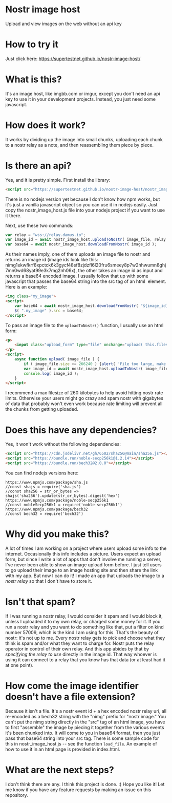 # Nostr image host

Upload and view images on the web without an api key

# How to try it

Just click here: https://supertestnet.github.io/nostr-image-host/

# What is this?

It's an image host, like imgbb.com or imgur, except you don't need an api key to use it in your development projects. Instead, you just need some javascript.

# How does it work?

It works by dividing up the image into small chunks, uploading each chunk to a nostr relay as a note, and then reassembling them piece by piece.

# Is there an api?

Yes, and it is pretty simple. First install the library:

```html
<script src="https://supertestnet.github.io/nostr-image-host/nostr_image_host.js"></script>
```

There is no nodejs version yet because I don't know how npm works, but it's just a vanilla javascript object so you can use it in nodejs easily. Just copy the nostr_image_host.js file into your nodejs project if you want to use it there.

Next, use these two commands:

```javascript
var relay = "wss://relay.damus.io";
var image_id = await nostr_image_host.uploadToNostr( image_file, relay );
var base64 = await nostr_image_host.downloadFromNostr( image_id );
```

As their names imply, one of them uploads an image file to nostr and returns an image id (image ids look like this: nimg1ekwfkrf8xpctck6k3gycf48sf8zjdzfl6l20fru6smeey8p7w2hhwumn8ghj7mn0wd68yat99e3k7mg2nh06x), the other takes an image id as input and returns a base64 encoded image. I usually follow that up with some javascript that passes the base64 string into the src tag of an html <img> element. Here is an example:

```html
<img class="my_image">
<script>
    var base64 = await nostr_image_host.downloadFromNostr( "${image_id}" );
    $( ".my_image" ).src = base64;
</script>
```

To pass an image file to the `uploadToNostr()` function, I usually use an html form:

```html
<p>
    <input class="upload_form" type="file" onchange="upload( this.files[ 0 ] );" />
</p>
<script>
    async function upload( image_file ) {
        if ( image_file.size >= 266240 ) {alert( 'File too large, make sure it is less than 260 kilobytes' ); this.value = null; return;}
        var image_id = await nostr_image_host.uploadToNostr( image_file, $( '.upload_relay' ).value );
        console.log( image_id );
    }
</script>
```

I recommend a max filesize of 260 kilobytes to help avoid hitting nostr rate limits. Otherwise your users might go crazy and spam nostr with gigabytes of data that probably won't even work because rate limiting will prevent all the chunks from getting uploaded.

# Does this have any dependencies?

Yes, it won't work without the following dependencies:

```html
<script src="https://cdn.jsdelivr.net/gh/6502/sha256@main/sha256.js"></script>
<script src="https://bundle.run/noble-secp256k1@1.2.14"></script>
<script src="https://bundle.run/bech32@2.0.0"></script>
```

You can find nodejs versions here:

```
https://www.npmjs.com/package/sha.js
//const shajs = require('sha.js')
//const sha256 = str_or_bytes => shajs('sha256').update(str_or_bytes).digest('hex')
https://www.npmjs.com/package/noble-secp256k1
//const nobleSecp256k1 = require('noble-secp256k1')
https://www.npmjs.com/package/bech32
//const bech32 = require('bech32')
```

# Why did you make this?

A lot of times I am working on a project where users upload some info to the internet. Occasionally this info includes a picture. Users expect an upload form, but since I write a lot of apps that don't involve me running a server, I've never been able to show an image upload form before. I just tell users to go upload their image to an image hosting site and then share the link with my app. But now I can do it! I made an app that uploads the image to a *nostr relay* so that I don't have to store it.

# Isn't that spam?

If I was running a nostr relay, I would consider it spam and I would block it, unless I uploaded it to my own relay, or charged some money for it. If you run a nostr relay and you want to do something like that, put a filter on kind number 57009, which is the kind I am using for this. That's the beauty of nostr: it's not up to me. Every nostr relay gets to pick and choose what they think is spam and/or what they want to charge for. Nostr puts the relay operator in control of their own relay. And this app abides by that by *specifying the relay to use* directly in the image id. That way whoever is using it can connect to a relay that you know has that data (or at least had it at one point).

# How come the image identifier doesn't have a file extension?

Because it isn't a file. It's a nostr event id + a hex encoded nostr relay uri, all re-encoded as a bech32 string with the "nimg" prefix for "nostr image." You can't put the nimg string directly in the "src" tag of an html image, you have to first "assemble" the image by piecing it together from the various events it's been chunked into. It will come to you in base64 format, then you just pass that base64 string into your src tag. There is some sample code for this in nostr_image_host.js -- see the function `load_file`. An example of how to use it in an html page is provided in index.html.

# What are the next steps?

I don't think there are any. I think this project is done. :) Hope you like it! Let me know if you have any feature requests by making an issue on this repository.
